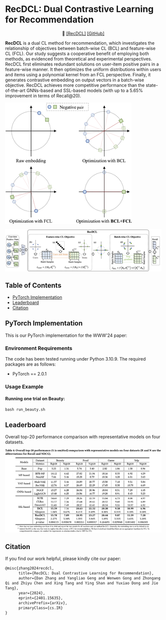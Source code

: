 # RecDCL: Dual Contrastive Learning for Recommendation

<p align="center">
📃 <a href="https://arxiv.org/abs/2401.15635" target="_blank">[RecDCL]</a> <a href="https://github.com/THUDM/RecDCL" target="_blank">[GitHub]</a> <br>
</p>

**RecDCL** is a dual CL method for recommendation, which investigates the relationship of objectives between batch-wise CL (BCL) and feature-wise CL (FCL). Our study suggests a cooperative benefit of employing both methods, as evidenced from theoretical and experimental perspectives. RecDCL first eliminates redundant solutions on user-item positive pairs in a feature-wise manner. It then optimizes the uniform distributions within users and items using a polynomial kernel from an FCL perspective. Finally, it generates contrastive embedding on output vectors in a batch-wise objective. RecDCL achieves more competitive performance than the state-of-the-art GNNs-based and SSL-based models (with up to a 5.65\% improvement in terms of Recall@20).

![](./assets/BCL_FCL.png)

![](./assets/framework.png)

## **Table of Contents**

- [PyTorch Implementation](#Implementation)
- [Leaderboard](#Leaderboard)
- [Citation](#Citation)

## **PyTorch Implementation**

This is our PyTorch implementation for the WWW'24 paper:

### Environment Requirements

The code has been tested running under Python 3.10.9. The required packages are as follows:

- PyTorch == 2.0.1

### Usage Example
#### Running one trial on Beauty:

```
bash run_beauty.sh
```
## **Leaderboard**

Overall top-20 performance comparison with representative models on four datasets.

![](./assets/RecDCL_results.png)


## Citation
If you find our work helpful, please kindly cite our paper:

```
@misc{zhang2024recdcl,
      title={RecDCL: Dual Contrastive Learning for Recommendation}, 
      author={Dan Zhang and Yangliao Geng and Wenwen Gong and Zhongang Qi and Zhiyu Chen and Xing Tang and Ying Shan and Yuxiao Dong and Jie Tang},
      year={2024},
      eprint={2401.15635},
      archivePrefix={arXiv},
      primaryClass={cs.IR}
}
```
